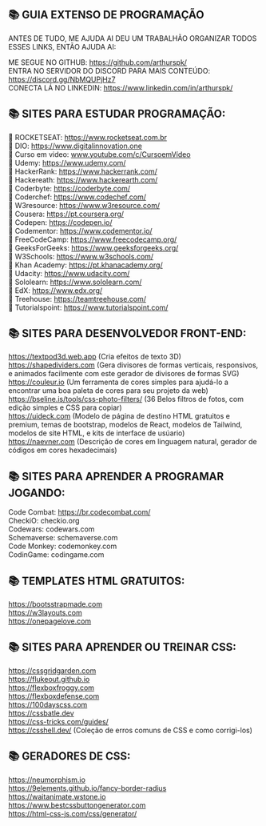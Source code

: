 ## 📚 GUIA EXTENSO DE PROGRAMAÇÃO 

ANTES DE TUDO, ME AJUDA AI DEU UM TRABALHÃO ORGANIZAR TODOS ESSES LINKS, ENTÃO AJUDA AI:<br>

ME SEGUE NO GITHUB: https://github.com/arthurspk/<br>
ENTRA NO SERVIDOR DO DISCORD PARA MAIS CONTEÚDO: https://discord.gg/NbMQUPjHz7<br>
CONECTA LÁ NO LINKEDIN: https://www.linkedin.com/in/arthurspk/ <br>

## 📚 SITES PARA ESTUDAR PROGRAMAÇÃO:

🔖 ROCKETSEAT: https://www.rocketseat.com.br <br>
🔖 DIO: https://www.digitalinnovation.one <br>
🔖 Curso em video: www.youtube.com/c/CursoemVídeo <br>
🔖 Udemy: https://www.udemy.com/ <br>
🔖 HackerRank: https://www.hackerrank.com/ <br>
🔖 Hackereath: https://www.hackerearth.com/ <br>
🔖 Coderbyte: https://coderbyte.com/ <br>
🔖 Coderchef: https://www.codechef.com/ <br>
🔖 W3resource: https://www.w3resource.com/ <br>
🔖 Cousera: https://pt.coursera.org/ <br>
🔖 Codepen: https://codepen.io/ <br>
🔖 Codementor: https://www.codementor.io/ <br>
🔖 FreeCodeCamp: https://www.freecodecamp.org/ <br>
🔖 GeeksForGeeks: https://www.geeksforgeeks.org/ <br>
🔖 W3Schools: https://www.w3schools.com/ <br>
🔖 Khan Academy: https://pt.khanacademy.org/ <br>
🔖 Udacity: https://www.udacity.com/ <br>
🔖 Sololearn: https://www.sololearn.com/ <br>
🔖 EdX: https://www.edx.org/ <br>
🔖 Treehouse: https://teamtreehouse.com/ <br>
🔖 Tutorialspoint: https://www.tutorialspoint.com/ <br>

## 📚 SITES PARA DESENVOLVEDOR FRONT-END:

https://textpod3d.web.app (Cria efeitos de texto 3D)  <br>
https://shapedividers.com (Gera divisores de formas verticais, responsivos, e animados facilmente com este gerador de divisores de formas SVG) <br>
https://couleur.io (Um ferramenta de cores simples para ajudá-lo a encontrar uma boa paleta de cores para seu projeto da web) <br>
https://bseline.is/tools/css-photo-filters/ (36 Belos filtros de fotos, com edição simples e CSS para copiar) <br>
https://uideck.com (Modelo de página de destino HTML gratuitos e premium, temas de bootstrap, modelos de React, modelos de Tailwind, modelos de site HTML, e kits de interface de usúario) <br>
https://naevner.com (Descrição de cores em linguagem natural, gerador de códigos em cores hexadecimais) <br>

## 📚 SITES PARA APRENDER A PROGRAMAR JOGANDO:

Code Combat: https://br.codecombat.com/ <br>
CheckiO: checkio.org <br>
Codewars: codewars.com <br>
Schemaverse: schemaverse.com <br>
Code Monkey: codemonkey.com <br>
CodinGame: codingame.com <br>

## 📚 TEMPLATES HTML GRATUITOS: 

https://bootsstrapmade.com <br>
https://w3layouts.com <br>
https://onepagelove.com <br>

## 📚 SITES PARA APRENDER OU TREINAR CSS:

https://cssgridgarden.com <br>
https://flukeout.github.io <br>
https://flexboxfroggy.com <br>
https://flexboxdefense.com <br>
https://100dayscss.com <br>
https://cssbatle.dev <br>
https://css-tricks.com/guides/ <br>
https://csshell.dev/ (Coleção de erros comuns de CSS e como corrigi-los) <br>

## 📚 GERADORES DE CSS:

https://neumorphism.io <br>
https://9elements.github.io/fancy-border-radius <br>
https://waitanimate.wstone.io <br>
https://www.bestcssbuttongenerator.com <br>
https://html-css-js.com/css/generator/ <br>
